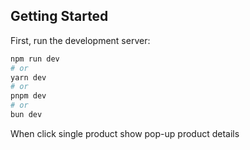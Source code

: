 
## Getting Started

First, run the development server:

```bash
npm run dev
# or
yarn dev
# or
pnpm dev
# or
bun dev
```

When click single product show pop-up product details 

